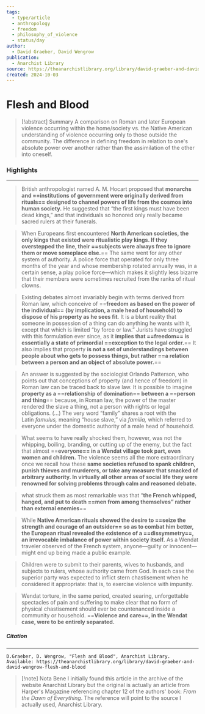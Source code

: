 ```yaml
---
tags:
  - type/article
  - anthropology
  - freedom
  - philosophy_of_violence
  - status/day
author:
  - David Graeber, David Wengrow
publication:
  - Anarchist Library
source: https://theanarchistlibrary.org/library/david-graeber-and-david-wengrow-flesh-and-blood
created: 2024-10-03
---
```

# Flesh and Blood

> [!abstract] Summary
> A comparison on Roman and later European violence occurring within the home/society vs. the Native American understanding of violence occurring only to those outside the community. The difference in defining freedom in relation to one's absolute power over another rather than the assimilation of the other into oneself.
### Highlights
---
> British anthropologist named A. M. Hocart proposed that **monarchs and ==institutions of government were originally derived from rituals== designed to channel powers of life from the cosmos into human society.** He suggested that “the first kings must have been dead kings,” and that individuals so honored only really became sacred rulers at their funerals.

> When Europeans first encountered **North American societies, the only kings that existed were ritualistic play kings. If they overstepped the line, their ==subjects were always free to ignore them or move someplace else.**== The same went for any other system of authority. A police force that operated for only three months of the year and whose membership rotated annually was, in a certain sense, a play police force—which makes it slightly less bizarre that their members were sometimes recruited from the ranks of ritual clowns.

> Existing debates almost invariably begin with terms derived from Roman law, which conceive of ==**freedom as based on the power of the individual== (by implication, a male head of household) to dispose of his property as he sees fit**. It is a blunt reality that someone in possession of a thing can do anything he wants with it, except that which is limited “by force or law.” Jurists have struggled with this formulation ever since, as it **implies that ==freedom== is essentially a state of primordial ==exception to the legal order.**== It also implies that property **is not a set of understandings between people about who gets to possess things, but rather ==a relation between a person and an object of absolute power.**== 

> An answer is suggested by the sociologist Orlando Patterson, who points out that conceptions of property (and hence of freedom) in Roman law can be traced back to slave law. It is possible to imagine **property as a ==relationship of domination== between a ==person and thing**== because, in Roman law, the power of the master rendered the slave a thing, not a person with rights or legal obligations. (...) The very word “family” shares a root with the Latin _famulus,_ meaning “house slave,” via _familia,_ which referred to everyone under the domestic authority of a male head of household.

> What seems to have really shocked them, however, was not the whipping, boiling, branding, or cutting up of the enemy, but the fact that almost ==**everyone== in a Wendat village took part, even women and children.** The violence seems all the more extraordinary once we recall how these **same societies refused to spank children, punish thieves and murderers, or take any measure that smacked of arbitrary authority. In virtually all other areas of social life they were renowned for solving problems through calm and reasoned debate.**

> what struck them as most remarkable was that “**the French whipped, hanged, and put to death ==men from among themselves” rather than external enemies**==

> While **Native American rituals showed the desire to ==seize the strength and courage of an outsider== so as to combat him better, the European ritual revealed the existence of a ==dissymmetry==, an irrevocable imbalance of power within society itself.** As a Wendat traveler observed of the French system, anyone—guilty or innocent—might end up being made a public example.

> Children were to submit to their parents, wives to husbands, and subjects to rulers, whose authority came from God. In each case the superior party was expected to inflict stern chastisement when he considered it appropriate: that is, to exercise violence with impunity.

> Wendat torture, in the same period, created searing, unforgettable spectacles of pain and suffering to make clear that no form of physical chastisement should ever be countenanced inside a community or household. ==**Violence and care==, in the Wendat case, were to be entirely separated.**
##### **Citation**
---
```
D.Graeber, D. Wengrow, "Flesh and Blood", Anarchist Library.
Available: https://theanarchistlibrary.org/library/david-graeber-and-david-wengrow-flesh-and-blood
```

> [!note] Nota Bene
> I initially found this article in the archive of the website Anarchist Library but the original is actually an article from Harper's Magazine referencing chapter 12 of the authors' book: *From the Dawn of Everything*. The reference will point to the source I actually used, Anarchist Library.

